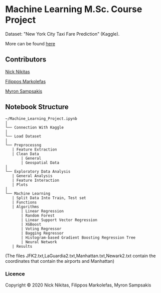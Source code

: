 # Machine Learning M.Sc. Course Project

Dataset: "New York City Taxi Fare Prediction" (Kaggle).

More can be found [here](https://www.kaggle.com/c/new-york-city-taxi-fare-prediction/)

## Contributors


[Nick Nikitas](https://github.com/nikoshet) 

[Filippos Markolefas](https://github.com/filippos93)

[Myron Sampsakis](https://github.com/sbmyron)


## Notebook Structure
```
~/Machine_Learning_Project.ipynb
│
└── Connection With Kaggle
│
└── Load Dataset
│
└── Preprocessng
   | Feature Extraction
   | Clean Data
       | General
       | Geospatial Data   
│
└── Exploratory Data Analysis
   | General Analysis
   | Feature Interaction
   | Plots
│
└── Machine Learning
   | Split Data Into Train, Test set
   | Functions
   | Algorithms
       | Linear Regression
       | Random Forest
       | Linear Support Vector Regression
       | XGBoost
       | Voting Regressor
       | Bagging Regressor
       | Histogram-based Gradient Boosting Regression Tree
       | Neural Network
   | Results
```
(The files JFK2.txt,LaGuardia2.txt,Manhattan.txt,Newark2.txt contain the coordinates that contain the airports and Manhattan)

### Licence
Copyright © 2020 Nick Nikitas, Filippos Markolefas, Myron Sampsakis


